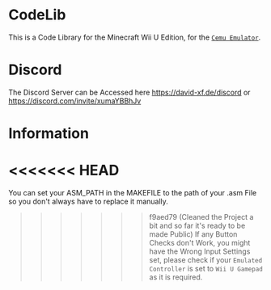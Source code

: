 # CodeLib
This is a Code Library for the Minecraft Wii U Edition, for the [`Cemu Emulator`](https://github.com/cemu-project/Cemu).

# Discord
The Discord Server can be Accessed here https://david-xf.de/discord or https://discord.com/invite/xumaYBBhJv

# Information
<<<<<<< HEAD
=======
You can set your ASM_PATH in the MAKEFILE to the path of your .asm File so you don't always have to replace it manually.

>>>>>>> f9aed79 (Cleaned the Project a bit and so far it's ready to be made Public)
If any Button Checks don't Work, you might have the Wrong Input Settings set, please check if your `Emulated Controller` is set to `Wii U Gamepad` as it is required.
